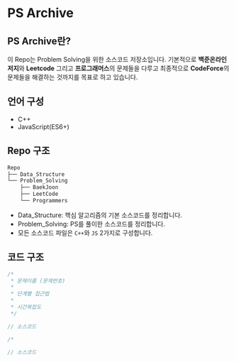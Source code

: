# PS Archive

PS Archive란?
---------------
이 Repo는 Problem Solving을 위한 소스코드 저장소입니다. 기본적으로 **백준온라인저지**와 **Leetcode** 그리고 **프로그래머스**의 문제들을 다루고 최종적으로 **CodeForce**의 문제들을 해결하는 것까지를 목표로 하고 있습니다.

언어 구성
-------------
- C++
- JavaScript(ES6+)

Repo 구조
-------------
```bash
Repo
├── Data_Structure
└── Problem_Solving
    ├── BaekJoon
    ├── LeetCode
    └── Programmers
```    
- Data_Structure: 핵심 알고리즘의 기본 소스코드를 정리합니다.
- Problem_Solving: PS를 풀이한 소스코드를 정리합니다.
- 모든 소스코드 파일은 `C++`와 `JS` 2가지로 구성합니다.

코드 구조
-------------
```cpp
/*
 * 문제이름 (문제번호)
 *
 * 단계별 접근법 
 * 
 * 시간복잡도
 */

// 소스코드

```
```js
/*

// 소스코드

```

